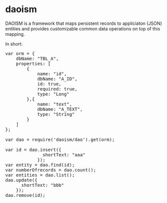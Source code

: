 # daoism
DAOISM is a framework that maps persistent records to appliciaton (JSON) entities and provides customizable common data operations on top of this mapping.

In short: 
<pre>
var orm = {
	dbName: "TBL_A",
	properties: [
		{
			name: "id",
			dbName: "A_ID",
			id: true,
			required: true,
			type: "Long"
		},{
			name: "text",
			dbName: "A_TEXT",
			type: "String"
		}
	]
};

var dao = require('daoism/dao').get(orm);

var id = dao.insert({
              shortText: "aaa"
            });
var entity = dao.find(id);            
var numberOfrecords = dao.count();
var entities = dao.list();
dao.update({
      shortText: "bbb"
    });
dao.remove(id);
</pre>
